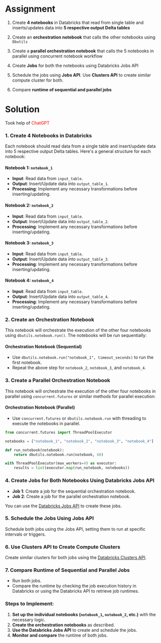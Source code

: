 # Assignment

1. Create **4 notebooks** in Databricks that read from single table and inserts/updates data into **5 respective output Delta tables** 

2. Create an **orchestration notebook** that calls the other notebooks using `Dbutils` 

3. Create a **parallel orchestration notebook** that calls the 5 notebooks in parallel using concurrent notebook workflow 

4. Create **Jobs** for both the notebooks using Databricks Jobs API 

5. Schedule the jobs using **Jobs API**. Use **Clusters API** to create similar compute cluster for both. 

6. Compare **runtime of sequential and parallel jobs**

# Solution

Took help of <span style="color:red">ChatGPT</span>

### 1. Create 4 Notebooks in Databricks
Each notebook should read data from a single table and insert/update data into 5 respective output Delta tables. Here's a general structure for each notebook:

#### Notebook 1: `notebook_1`
- **Input**: Read data from `input_table`.
- **Output**: Insert/Update data into `output_table_1`.
- **Processing**: Implement any necessary transformations before inserting/updating.

#### Notebook 2: `notebook_2`
- **Input**: Read data from `input_table`.
- **Output**: Insert/Update data into `output_table_2`.
- **Processing**: Implement any necessary transformations before inserting/updating.

#### Notebook 3: `notebook_3`
- **Input**: Read data from `input_table`.
- **Output**: Insert/Update data into `output_table_3`.
- **Processing**: Implement any necessary transformations before inserting/updating.

#### Notebook 4: `notebook_4`
- **Input**: Read data from `input_table`.
- **Output**: Insert/Update data into `output_table_4`.
- **Processing**: Implement any necessary transformations before inserting/updating.

### 2. Create an Orchestration Notebook
This notebook will orchestrate the execution of the other four notebooks using `dbutils.notebook.run()`. The notebooks will be run sequentially:

#### Orchestration Notebook (Sequential)
- Use `dbutils.notebook.run("notebook_1", timeout_seconds)` to run the first notebook.
- Repeat the above step for `notebook_2`, `notebook_3`, and `notebook_4`.

### 3. Create a Parallel Orchestration Notebook
This notebook will orchestrate the execution of the other four notebooks in parallel using `concurrent.futures` or similar methods for parallel execution:

#### Orchestration Notebook (Parallel)
- Use `concurrent.futures` or `dbutils.notebook.run` with threading to execute the notebooks in parallel.
  
```python
from concurrent.futures import ThreadPoolExecutor

notebooks = ["notebook_1", "notebook_2", "notebook_3", "notebook_4"]

def run_notebook(notebook):
    return dbutils.notebook.run(notebook, 60)

with ThreadPoolExecutor(max_workers=4) as executor:
    results = list(executor.map(run_notebook, notebooks))
```

### 4. Create Jobs for Both Notebooks Using Databricks Jobs API
- **Job 1**: Create a job for the sequential orchestration notebook.
- **Job 2**: Create a job for the parallel orchestration notebook.

You can use the [Databricks Jobs API](https://docs.databricks.com/dev-tools/api/latest/jobs.html) to create these jobs.

### 5. Schedule the Jobs Using Jobs API
Schedule both jobs using the Jobs API, setting them to run at specific intervals or triggers.

### 6. Use Clusters API to Create Compute Clusters
Create similar clusters for both jobs using the [Databricks Clusters API](https://docs.databricks.com/dev-tools/api/latest/clusters.html).

### 7. Compare Runtime of Sequential and Parallel Jobs
- Run both jobs.
- Compare the runtime by checking the job execution history in Databricks or using the Databricks API to retrieve job runtimes.

### Steps to Implement:
1. **Set up the individual notebooks (`notebook_1`, `notebook_2`, etc.)** with the necessary logic.
2. **Create the orchestration notebooks** as described.
3. **Use the Databricks Jobs API** to create and schedule the jobs.
4. **Monitor and compare** the runtime of both jobs.
